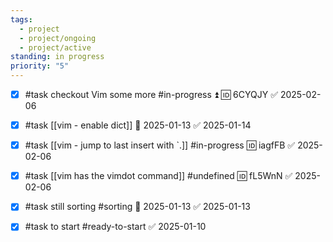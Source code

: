 ```yaml
---
tags:
  - project
  - project/ongoing
  - project/active
standing: in progress
priority: "5"
---
```


- [x] #task checkout Vim some more #in-progress ⏫ 🆔 6CYQJY ✅ 2025-02-06

- [x] #task [[vim - enable dict]] 📅 2025-01-13 ✅ 2025-01-14
- [x] #task [[vim - jump to last insert with `.]] #in-progress 🆔 iagfFB ✅ 2025-02-06
- [x] #task [[vim has the vimdot command]] #undefined 🆔 fL5WnN ✅ 2025-02-06
- [x] #task still sorting #sorting 📅 2025-01-13 ✅ 2025-01-13
- [x] #task to start #ready-to-start ✅ 2025-01-10
